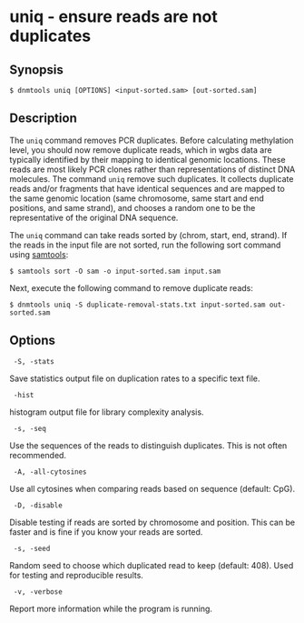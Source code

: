 # uniq - ensure reads are not duplicates

## Synopsis
```
$ dnmtools uniq [OPTIONS] <input-sorted.sam> [out-sorted.sam]
```

## Description

The `uniq` command removes PCR duplicates. Before calculating
methylation level, you should now remove duplicate reads, which in
wgbs data are typically identified by their mapping to identical
genomic locations. These reads are most likely PCR clones rather than
representations of distinct DNA molecules. The command `uniq` remove
such duplicates. It collects duplicate reads and/or fragments that
have identical sequences and are mapped to the same genomic location
(same chromosome, same start and end positions, and same strand), and
chooses a random one to be the representative of the original DNA
sequence.

The `uniq` command can take reads sorted by (chrom, start, end,
strand). If the reads in the input file are not sorted, run the
following sort command using [samtools](https://samtools.github.io):

```
$ samtools sort -O sam -o input-sorted.sam input.sam
```

Next, execute the following command to remove duplicate reads:

```
$ dnmtools uniq -S duplicate-removal-stats.txt input-sorted.sam out-sorted.sam
```

## Options

```
 -S, -stats
```

Save statistics output file on duplication rates to a specific text
file.

```
 -hist
```

histogram output file for library complexity analysis.

```
 -s, -seq
```

Use the sequences of the reads to distinguish duplicates. This is not
often recommended.

```
 -A, -all-cytosines
```

Use all cytosines when comparing reads based on sequence (default: CpG).

```
 -D, -disable
```

Disable testing if reads are sorted by chromosome and position. This
can be faster and is fine if you know your reads are sorted.

```
 -s, -seed
```

Random seed to choose which duplicated read to keep (default:
408). Used for testing and reproducible results.

```
 -v, -verbose
```

Report more information while the program is running.
